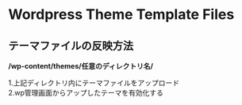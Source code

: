 # Wordpress Theme Template Files 

## テーマファイルの反映方法

**/wp-content/themes/任意のディレクトリ名/**

1.上記ディレクトリ内にテーマファイルをアップロード  
2.wp管理画面からアップしたテーマを有効化する